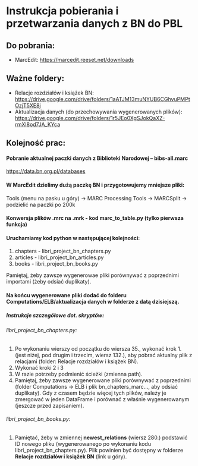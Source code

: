 # Instrukcja pobierania i przetwarzania danych z BN do PBL

## Do pobrania:
- MarcEdit: https://marcedit.reeset.net/downloads

## Ważne foldery:

- Relacje rozdziałów i książek BN: https://drive.google.com/drive/folders/1aATJM13muNYUB6CGhvuPMPtOzjT5XE8j
- Aktualizacja danych (do przechowywania wygenerowanych plików): https://drive.google.com/drive/folders/1r5JEo0XgSJokQaXZ-rmXl8od7JA_KYca



## Kolejność prac:
#### Pobranie aktualnej paczki danych z Biblioteki Narodowej  – bibs-all.marc
https://data.bn.org.pl/databases
#### W MarcEdit dzielimy dużą paczkę BN i przygotowujemy mniejsze pliki:
Tools (menu na pasku u góry) → MARC Processing Tools → MARCSplit → podzielić na paczki po 200k
#### Konwersja plików .mrc na .mrk - kod marc_to_table.py (tylko pierwsza funkcja)
#### Uruchamiamy kod python w następującej kolejności:
1. chapters - libri_project_bn_chapters.py
2. articles - libri_project_bn_articles.py
3. books - libri_project_bn_books.py


Pamiętaj, żeby zawsze wygenerowae pliki porównywać z poprzednimi importami (żeby odsiać duplikaty).

#### Na końcu wygenerowane pliki dodać do folderu Computations/ELB/aktualizacja danych w folderze z datą dzisiejszą.


##### Instrukcje szczegółowe dot. skryptów:

###### libri_project_bn_chapters.py:
1. Po wykonaniu wierszy od początku do wiersza 35., wykonać krok 1. (jest niżej, pod drugim i trzecim, wiersz 132.), aby pobrać aktualny plik z relacjami (folder: Relacje rozdziałów i książek BN).
2. Wykonać kroki 2 i 3
3. W razie potrzeby podmienić ścieżki (zmienna path).
4. Pamiętaj, żeby zawsze wygenerowane pliki porównywać z poprzednimi (folder Computations -> ELB i plik bn_chapters_marc..., aby odsiać duplikaty). Gdy z czasem będzie więcej tych plików, należy je zmergować w jeden DataFrame i porównać z właśnie wygenerowanym (jeszcze przed zapisaniem).

###### libri_project_bn_books.py:
1. Pamiętać, żeby w zmiennej **newest_relations** (wiersz 280.) podstawić ID nowego pliku (wygenerowanego po wykonaniu kodu libri_project_bn_chapters.py). Plik powinien być dostępny w folderze **Relacje rozdziałów i książek BN** (link u góry).
